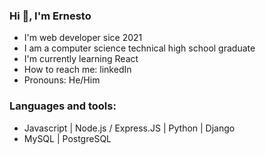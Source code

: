 ### Hi 👋, I'm Ernesto

- I'm web developer sice 2021
- I am a computer science technical high school graduate
- I'm currently learning React
- How to reach me: linkedIn
- Pronouns: He/Him

### Languages and tools:

- Javascript | Node.js / Express.JS | Python | Django
- MySQL | PostgreSQL
    
